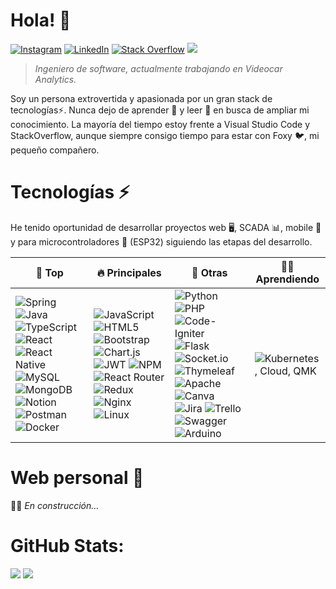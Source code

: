# Hola! 👋

[![Instagram](https://img.shields.io/badge/Instagram-%23E4405F.svg?logo=Instagram&logoColor=white)](https://instagram.com/peenyaa7) [![LinkedIn](https://img.shields.io/badge/LinkedIn-%230077B5.svg?logo=linkedin&logoColor=white)](https://linkedin.com/in/peenyaa7) [![Stack Overflow](https://img.shields.io/badge/-Stackoverflow-FE7A16?logo=stack-overflow&logoColor=white)](https://stackoverflow.com/users/17559828) [![](https://visitcount.itsvg.in/api?id=peenyaa7&icon=5&color=0)](https://visitcount.itsvg.in)

> *Ingeniero de software, actualmente trabajando en Videocar Analytics.*

Soy un persona extrovertida y apasionada por un gran stack de tecnologías⚡. Nunca dejo de aprender 🧠 y leer 📖 en busca de ampliar mi conocimiento.
La mayoría del tiempo estoy frente a Visual Studio Code y StackOverflow, aunque siempre consigo tiempo para estar con Foxy 🐦, mi pequeño compañero.

# Tecnologías ⚡

He tenido oportunidad de desarrollar proyectos web 🖥️, SCADA 📊, mobile 📱 y para microcontroladores 🔬 (ESP32) siguiendo las etapas del desarrollo.

| 🥇 Top | 🔥 Principales | 👾 Otras | 👨‍💻 Aprendiendo |
| --- | --- | --- | --- |
| ![Spring](https://img.shields.io/badge/spring-%236DB33F.svg?style=flat&logo=spring&logoColor=white) ![Java](https://img.shields.io/badge/java-%23ED8B00.svg?style=flat&logo=java&logoColor=white) ![TypeScript](https://img.shields.io/badge/typescript-%23007ACC.svg?style=flat&logo=typescript&logoColor=white) ![React](https://img.shields.io/badge/react-%2320232a.svg?style=flat&logo=react&logoColor=%2361DAFB) ![React Native](https://img.shields.io/badge/react_native-%2320232a.svg?style=flat&logo=react&logoColor=%2361DAFB) ![MySQL](https://img.shields.io/badge/mysql-%2300f.svg?style=flat&logo=mysql&logoColor=white) ![MongoDB](https://img.shields.io/badge/MongoDB-%234ea94b.svg?style=flat&logo=mongodb&logoColor=white) ![Notion](https://img.shields.io/badge/Notion-%23000000.svg?style=flat&logo=notion&logoColor=white) ![Postman](https://img.shields.io/badge/Postman-FF6C37?style=flat&logo=postman&logoColor=white) ![Docker](https://img.shields.io/badge/docker-%230db7ed.svg?style=flat&logo=docker&logoColor=white) | ![JavaScript](https://img.shields.io/badge/javascript-%23323330.svg?style=flat&logo=javascript&logoColor=%23F7DF1E)  ![HTML5](https://img.shields.io/badge/html5-%23E34F26.svg?style=flat&logo=html5&logoColor=white) ![Bootstrap](https://img.shields.io/badge/bootstrap-%23563D7C.svg?style=flat&logo=bootstrap&logoColor=white) ![Chart.js](https://img.shields.io/badge/chart.js-F5788D.svg?style=flat&logo=chart.js&logoColor=white) ![JWT](https://img.shields.io/badge/JWT-black?style=flat&logo=JSON%20web%20tokens) ![NPM](https://img.shields.io/badge/NPM-%23000000.svg?style=flat&logo=npm&logoColor=white) ![React Router](https://img.shields.io/badge/React_Router-CA4245?style=flat&logo=react-router&logoColor=white) ![Redux](https://img.shields.io/badge/redux-%23593d88.svg?style=flat&logo=redux&logoColor=white) ![Nginx](https://img.shields.io/badge/nginx-%23009639.svg?style=flat&logo=nginx&logoColor=white) ![Linux](https://img.shields.io/badge/Linux-FCC624?style=flat&logo=linux&logoColor=black) | ![Python](https://img.shields.io/badge/Python-3776AB?style=flat&logo=python&logoColor=white) ![PHP](https://img.shields.io/badge/php-%23777BB4.svg?style=flat&logo=php&logoColor=white) ![Code-Igniter](https://img.shields.io/badge/CodeIgniter-%23EF4223.svg?style=flat&logo=codeIgniter&logoColor=white) ![Flask](https://img.shields.io/badge/flask-%23000.svg?style=flat&logo=flask&logoColor=white) ![Socket.io](https://img.shields.io/badge/Socket.io-black?style=flat&logo=socket.io&badgeColor=010101) ![Thymeleaf](https://img.shields.io/badge/Thymeleaf-%23005C0F.svg?style=flat&logo=Thymeleaf&logoColor=white) ![Apache](https://img.shields.io/badge/apache-%23D42029.svg?style=flat&logo=apache&logoColor=white) ![Canva](https://img.shields.io/badge/Canva-%2300C4CC.svg?style=flat&logo=Canva&logoColor=white) ![Jira](https://img.shields.io/badge/jira-%230A0FFF.svg?style=flat&logo=jira&logoColor=white) ![Trello](https://img.shields.io/badge/Trello-%23026AA7.svg?style=flat&logo=Trello&logoColor=white) ![Swagger](https://img.shields.io/badge/-Swagger-%23Clojure?style=flat&logo=swagger&logoColor=white) ![Arduino](https://img.shields.io/badge/-Arduino-00979D?style=flat&logo=Arduino&logoColor=white) | ![Kubernetes](https://img.shields.io/badge/kubernetes-%23326ce5.svg?style=flat&logo=kubernetes&logoColor=white), Cloud, QMK

# Web personal 🚧

👷‍♂️ *En construcción...*
  
# GitHub Stats:

![](https://github-profile-trophy.vercel.app/?username=peenyaa7&theme=discord&no-frame=false&no-bg=true&margin-w=4)
![](https://github-readme-streak-stats.herokuapp.com/?user=peenyaa7&theme=dark&hide_border=false)
